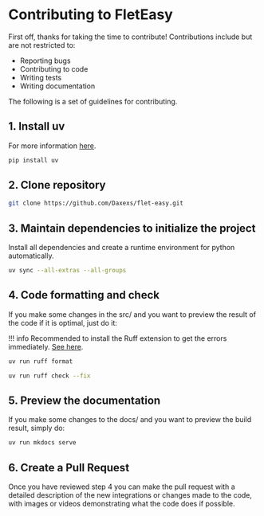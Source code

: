 # Contributing to FletEasy

First off, thanks for taking the time to contribute! Contributions include but are not restricted to:

* Reporting bugs
* Contributing to code
* Writing tests
* Writing documentation

The following is a set of guidelines for contributing.

## 1. Install uv

For more information [here](https://github.com/astral-sh/uv).

```bash
pip install uv
```

## 2. Clone repository

```bash
git clone https://github.com/Daxexs/flet-easy.git
```

## 3. Maintain dependencies to initialize the project

Install all dependencies and create a runtime environment for python automatically.

```bash
uv sync --all-extras --all-groups 
```

## 4. Code formatting and check

If you make some changes in the src/ and you want to preview the result of the code if it is optimal, just do it:

!!! info Recommended to install the Ruff extension to get the errors immediately. [See here](https://marketplace.visualstudio.com/items?itemName=charliermarsh.ruff).

```bash
uv run ruff format
```

```bash
uv run ruff check --fix
```

## 5. Preview the documentation

If you make some changes to the docs/ and you want to preview the build result, simply do:

```bash
uv run mkdocs serve
```

## 6. Create a Pull Request

Once you have reviewed step 4 you can make the pull request with a detailed description of the new integrations or changes made to the code, with images or videos demonstrating what the code does if possible.
